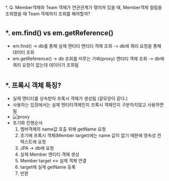 *. Q. Member객체와 Team 객체가 연관관계가 맺어져 있을 때, Member객체 컬럼을 조회했을 때 Team 객체까지 조회를 해야할까?
  
  #
  #

*. em.find() vs em.getReference()
  - 
  - em.find() -> db를 통해 실제 엔티티 엔티티 객체 조회
    -> db에 쿼리 요청을 통해 데이터 조회
  - em.getReference() -> db 조회를 미루는 가짜(proxy) 엔티티 객체 조회
    -> db에 쿼리 요청이 없는데 데이터가 조회됨  
    #  
    #
    
*. 프록시 객체 특징?
  - 
  - 실제 엔티티를 상속받아 프록시 객체가 생성됨 (겉모양이 같다.)
  - 사용하는 입장에서는 실제 엔티티객체인지 프록시 객체인지 구분하지않고 사용하면됨
  - ![proxy](https://user-images.githubusercontent.com/81909140/205571781-673bad77-af0d-4a6c-81e6-8a05bc6f7e77.png)
   - 초기화 진행순서
     1. 멤버객체의 name값 호출 위해 getName 요청
     2. 초기에 프록시 객체(Member target)에는 name 값이 없기 때문에 영속성 컨텍스트에 요청
     3. JPA -> db에 요청 
     4. 실제 Member 엔티티 객체 생성
     5. Member target <-> 실제 객체 연결 
     6. target에 실제 getName 등록
     7. 반환 

